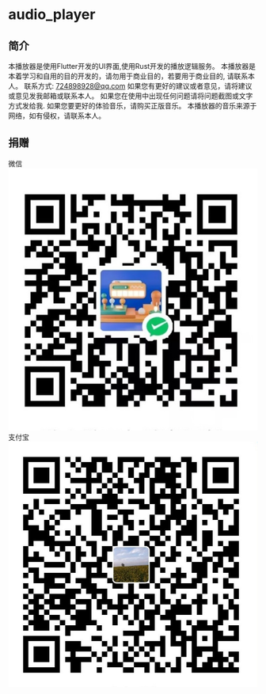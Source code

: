 # audio_player
## 简介
本播放器是使用Flutter开发的UI界面,使用Rust开发的播放逻辑服务。
本播放器是本着学习和自用的目的开发的，请勿用于商业目的，若要用于商业目的, 请联系本人。
联系方式: 724898928@qq.com 
如果您有更好的建议或者意见，请将建议或意见发我邮箱或联系本人。
如果您在使用中出现任何问题请将问题截图或文字方式发给我. 
如果您要更好的体验音乐，请购买正版音乐。
本播放器的音乐来源于网络，如有侵权，请联系本人。

## 捐赠
微信
![image](https://github.com/724898928/audio_player/blob/main/assets/img/weixin.jpg)
支付宝
![image](https://github.com/724898928/audio_player/blob/main/assets/img/zhifubao.jpg)